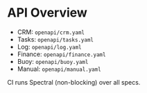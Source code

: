 # API Overview
- CRM: `openapi/crm.yaml`
- Tasks: `openapi/tasks.yaml`
- Log: `openapi/log.yaml`
- Finance: `openapi/finance.yaml`
- Buoy: `openapi/buoy.yaml`
- Manual: `openapi/manual.yaml`

CI runs Spectral (non-blocking) over all specs.
